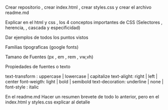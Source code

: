 


Crear repositorio , crear index.html , crear styles.css y crear el archivo readme.md

Explicar en el html y css , los 4 conceptos importantes de CSS (Selectores , herencia, , cascada y especificidad)

Dar ejemplos de todos los puntos vistos

Familias tipograficas (google fonts)

Tamano de Fuentes (px , em , rem , vw,vh)

Propiedades de fuentes o texto

text-transform : uppercase | lowercase | capitalize
text-alight: right | left | center
font-weigth: light | bold | semibold
text-decoration: underline | none |
font-style : italic

En el readme.md Hacer un resumen brevete de todo lo anterior, pero en el index.html y styles.css explicar al detalle